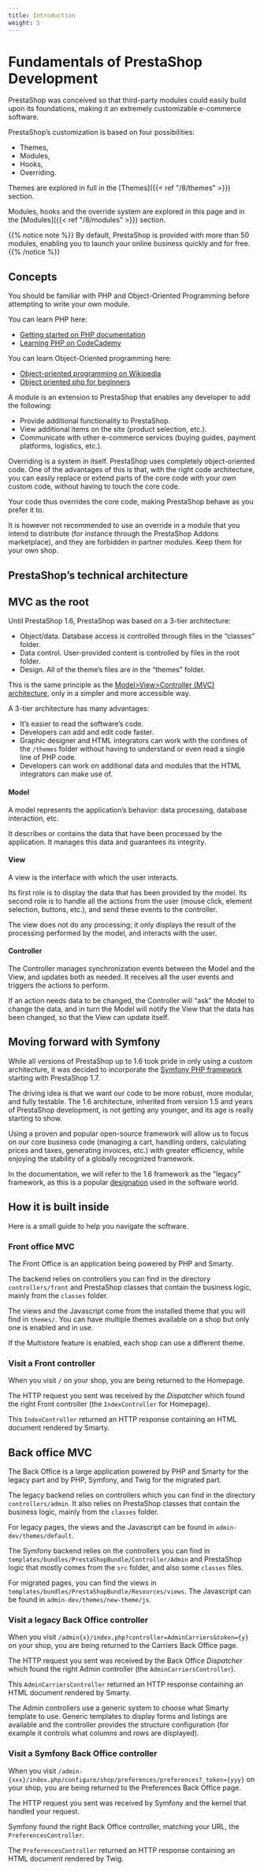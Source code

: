 ```yaml
---
title: Introduction
weight: 5
---
```


# Fundamentals of PrestaShop Development

PrestaShop was conceived so that third-party modules could easily build upon its foundations, making it an extremely customizable e-commerce software.

PrestaShop’s customization is based on four possibilities:

* Themes,
* Modules,
* Hooks,
* Overriding.

Themes are explored in full in the [Themes]({{< ref "/8/themes" >}}) section.

Modules, hooks and the override system are explored in this page and in the [Modules]({{< ref "/8/modules" >}}) section.

{{% notice note %}}
By default, PrestaShop is provided with more than 50 modules, enabling you to launch your online business quickly and for free.
{{% /notice %}}

## Concepts

You should be familiar with PHP and Object-Oriented Programming before attempting to write your own module.

You can learn PHP here:

* [Getting started on PHP documentation](https://www.php.net/manual/en/getting-started.php)
* [Learning PHP on CodeCademy](https://www.codecademy.com/catalog/language/php)

You can learn Object-Oriented programming here:

* [Object-oriented programming on Wikipedia](https://en.wikipedia.org/wiki/Object-oriented_programming)
* [Object oriented php for beginners](https://net.tutsplus.com/tutorials/php/object-oriented-php-for-beginners/)

A module is an extension to PrestaShop that enables any developer to add the following:

* Provide additional functionality to PrestaShop.
* View additional items on the site (product selection, etc.).
* Communicate with other e-commerce services (buying guides, payment platforms, logistics, etc.).

Overriding is a system in itself. PrestaShop uses completely object-oriented code. One of the advantages of this is that, with the right code architecture, you can easily replace or extend parts of the core code with your own custom code, without having to touch the core code.

Your code thus overrides the core code, making PrestaShop behave as you prefer it to.

It is however not recommended to use an override in a module that you intend to distribute (for instance through the PrestaShop Addons marketplace), and they are forbidden in partner modules. Keep them for your own shop.

## PrestaShop’s technical architecture

## MVC as the root

Until PrestaShop 1.6, PrestaShop was based on a 3-tier architecture:

* Object/data. Database access is controlled through files in the “classes” folder.
* Data control. User-provided content is controlled by files in the root folder.
* Design. All of the theme’s files are in the “themes” folder.

This is the same principle as the [Model>View>Controller (MVC) architecture](https://en.wikipedia.org/wiki/Model%E2%80%93view%E2%80%93controller), only in a simpler and more accessible way.

A 3-tier architecture has many advantages:

* It’s easier to read the software’s code.
* Developers can add and edit code faster.
* Graphic designer and HTML integrators can work with the confines of the `/themes` folder without having to understand or even read a single line of PHP code.
* Developers can work on additional data and modules that the HTML integrators can make use of.

#### Model
A model represents the application’s behavior: data processing, database interaction, etc.

It describes or contains the data that have been processed by the application. It manages this data and guarantees its integrity.

#### View
A view is the interface with which the user interacts.

Its first role is to display the data that has been provided by the model. Its second role is to handle all the actions from the user (mouse click, element selection, buttons, etc.), and send these events to the controller.

The view does not do any processing; it only displays the result of the processing performed by the model, and interacts with the user.

#### Controller
The Controller manages synchronization events between the Model and the View, and updates both as needed. It receives all the user events and triggers the actions to perform.

If an action needs data to be changed, the Controller will “ask” the Model to change the data, and in turn the Model will notify the View that the data has been changed, so that the View can update itself.

## Moving forward with Symfony

While all versions of PrestaShop up to 1.6 took pride in only using a custom architecture, it was decided to incorporate the [Symfony PHP framework](https://symfony.com/) starting with PrestaShop 1.7.

The driving idea is that we want our code to be more robust, more modular, and fully testable. The 1.6 architecture, inherited from version 1.5 and years of PrestaShop development, is not getting any younger, and its age is really starting to show.

Using a proven and popular open-source framework will allow us to focus on our core business code (managing a cart, handling orders, calculating prices and taxes, generating invoices, etc.) with greater efficiency, while enjoying the stability of a globally recognized framework.

In the documentation, we will refer to the 1.6 framework as the "legacy" framework, as this is a popular [designation](https://en.wikipedia.org/wiki/Legacy_system) used in the software world.


## How it is built inside

Here is a small guide to help you navigate the software.

### Front office MVC

The Front Office is an application being powered by PHP and Smarty.

The backend relies on controllers you can find in the directory `controllers/front`
and PrestaShop classes that contain the business logic, mainly from the `classes` folder.

The views and the Javascript come from the installed theme that you will find in `themes/`. You can have multiple themes available on a shop but only one is enabled and in use.

If the Multistore feature is enabled, each shop can use a different theme.

### Visit a Front controller

When you visit `/` on your shop, you are being returned to the Homepage.

The HTTP request you sent was received by the _Dispatcher_ which found the right Front controller (the `IndexController` for Homepage).

This `IndexController` returned an HTTP response containing an HTML document rendered by Smarty.

## Back office MVC

The Back Office is a large application powered by PHP and Smarty for the legacy part and by PHP, Symfony, and Twig for the migrated part.

The legacy backend relies on controllers which you can find in the directory `controllers/admin`. It also relies on PrestaShop classes that contain the business logic, mainly from the `classes` folder.

For legacy pages, the views and the Javascript can be found in `admin-dev/themes/default`.

The Symfony backend relies on the controllers you can find in `templates/bundles/PrestaShopBundle/Controller/Admin` and PrestaShop logic that mostly comes from the `src` folder, and also some `classes` files.

For migrated pages, you can find the views in `templates/bundles/PrestaShopBundle/Resources/views`.
The Javascript can be found in `admin-dev/themes/new-theme/js`.

### Visit a legacy Back Office controller

When you visit `/admin{x}/index.php?controller=AdminCarriers&token={y}` on your shop, you are being returned to the Carriers Back Office page.

The HTTP request you sent was received by the Back Office _Dispatcher_ which found the right Admin controller (the `AdminCarriersController`).

This `AdminCarriersController` returned an HTTP response containing an HTML document rendered by Smarty.

The Admin controllers use a generic system to choose what Smarty template to use. Generic templates to display forms and listings are available and the controller provides the structure configuration (for example it controls what columns and rows are displayed).

### Visit a Symfony Back Office controller

When you visit `/admin-{xxx}/index.php/configure/shop/preferences/preferences?_token={yyy}` on your shop, you are being returned to the Preferences Back Office page.

The HTTP request you sent was received by Symfony and the kernel that handled your request.

Symfony found the right Back Office controller, matching your URL, the `PreferencesController`.

The `PreferencesController` returned an HTTP response containing an HTML document rendered by Twig.
